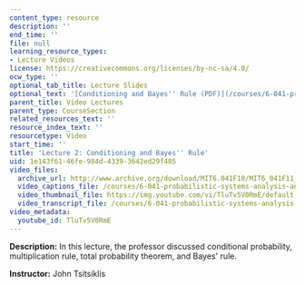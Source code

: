 ```yaml
---
content_type: resource
description: ''
end_time: ''
file: null
learning_resource_types:
- Lecture Videos
license: https://creativecommons.org/licenses/by-nc-sa/4.0/
ocw_type: ''
optional_tab_title: Lecture Slides
optional_text: '[Conditioning and Bayes'' Rule (PDF)](/courses/6-041-probabilistic-systems-analysis-and-applied-probability-fall-2010/resources/mit6_041f10_l02)'
parent_title: Video Lectures
parent_type: CourseSection
related_resources_text: ''
resource_index_text: ''
resourcetype: Video
start_time: ''
title: 'Lecture 2: Conditioning and Bayes'' Rule'
uid: 1e143f61-46fe-984d-4339-3642ed29f485
video_files:
  archive_url: http://www.archive.org/download/MIT6.041F10/MIT6_041F11_lec02_300k.mp4
  video_captions_file: /courses/6-041-probabilistic-systems-analysis-and-applied-probability-fall-2010/ab44f6d08f595638873423334e065959_TluTv5V0RmE.vtt
  video_thumbnail_file: https://img.youtube.com/vi/TluTv5V0RmE/default.jpg
  video_transcript_file: /courses/6-041-probabilistic-systems-analysis-and-applied-probability-fall-2010/92ff13dc0bfc3bc78a6844399e48e146_TluTv5V0RmE.pdf
video_metadata:
  youtube_id: TluTv5V0RmE
---
```


**Description:** In this lecture, the professor discussed conditional probability, multiplication rule, total probability theorem, and Bayes' rule.

**Instructor:** John Tsitsiklis

